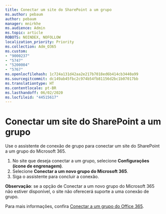 ```yaml
---
title: Conectar um site do SharePoint a um grupo
ms.author: pebaum
author: pebaum
manager: mnirkhe
ms.audience: Admin
ms.topic: article
ROBOTS: NOINDEX, NOFOLLOW
localization_priority: Priority
ms.collection: Adm_O365
ms.custom:
- "9000237"
- "5747"
- "5200004"
- "5767"
ms.openlocfilehash: 1c724a131d42aa2e217b7018ed6b414cb3440a99
ms.sourcegitcommit: dc149ab45fbc2c974b54fb81156d2bc1b07017bb
ms.translationtype: HT
ms.contentlocale: pt-BR
ms.lasthandoff: 06/02/2020
ms.locfileid: "44515617"
---
```

# <a name="connect-a-sharepoint-site-to-a-group"></a>Conectar um site do SharePoint a um grupo

Use o assistente de conexão de grupo para conectar um site do SharePoint a um grupo do Microsoft 365.

1. No site que deseja conectar a um grupo, selecione **Configurações (ícone de engrenagem)**.
2. Selecione **Conectar a um novo grupo do Microsoft 365**.
3. Siga o assistente para concluir a conexão.

**Observação**: se a opção de Conectar a um novo grupo do Microsoft 365 não estiver disponível, o site não oferecerá suporte a uma conexão de grupo.

Para mais informações, confira [Conectar a um grupo do Office 365](https://docs.microsoft.com/sharepoint/dev/transform/modernize-connect-to-office365-group).